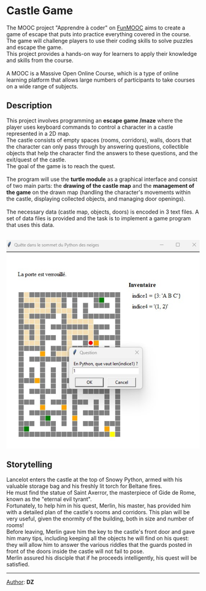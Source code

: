 # Castle Game

The MOOC project "Apprendre à coder" on [FunMOOC](https://www.fun-mooc.fr/) aims to create a game of escape 
that puts into practice everything covered in the course. <br>
The game will challenge players to use their coding skills 
to solve puzzles and escape the game. <br>
This project provides a hands-on way for learners to apply their knowledge 
and skills from the course.<br><br>
A MOOC is a Massive Open Online Course, 
which is a type of online learning platform that allows large numbers of participants 
to take courses on a wide range of subjects.

## Description

This project involves programming an **escape game /maze**
where the player uses keyboard commands to control a character in a castle represented in a 2D map.<br>
The castle consists of empty spaces (rooms, corridors), walls, doors
that the character can only pass through by answering questions,
collectible objects that help the character find the answers to these questions,
and the exit/quest of the castle.<br>
The goal of the game is to reach the quest.<br><br>
The program will use the **turtle module** as a graphical interface and consist of two main parts:
the **drawing of the castle map** and the **management of the game** on the drawn map
(handling the character's movements within the castle, displaying collected objects, and managing door openings).<br><br>
The necessary data (castle map, objects, doors) is encoded in 3 text files.
A set of data files is provided and the task is to implement a game program that uses this data.<br><br>

<img src="screenshot1.jpeg" alt="screenshot of the game" style="display: block; margin: 0 auto;"/>

## Storytelling

Lancelot enters the castle at the top of Snowy Python, armed with his valuable storage bag 
and his freshly lit torch for Beltane fires.<br>
He must find the statue of Saint Axerror, the masterpiece of Gide de Rome, known as the "eternal evil tyrant".<br> 
Fortunately, to help him in his quest, Merlin, his master, has provided him with a detailed plan 
of the castle's rooms and corridors. 
This plan will be very useful, given the enormity of the building, both in size and number of rooms!<br>
Before leaving, Merlin gave him the key to the castle's front door and gave him many tips, 
including keeping all the objects he will find on his quest: 
they will allow him to answer the various riddles that the guards posted in front of the doors 
inside the castle will not fail to pose.<br>
Merlin assured his disciple that if he proceeds intelligently, his quest will be satisfied.

---
<u>Author</u>: **DZ** 

